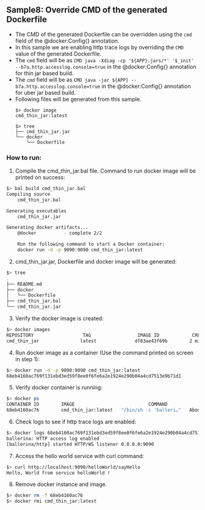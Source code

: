 ## Sample8: Override CMD of the generated Dockerfile

- The CMD of the generated Dockerfile can be overridden using the `cmd` field of the @docker:Config{} annotation. 
- In this sample we are enabling http trace logs by overriding the `CMD` value of the generated Dockerfile. 
- The `cmd` field will be as `CMD java -Xdiag -cp '${APP}:jars/*' '$_init' --b7a.http.accesslog.console=true` in the @docker:Config{} annotation for thin jar based build.
- The `cmd` field will be as `CMD java -jar ${APP} --b7a.http.accesslog.console=true` in the @docker:Config{} annotation for uber jar based build.
- Following files will be generated from this sample.
    ``` 
    $> docker image
    cmd_thin_jar:latest
    
    $> tree
    ├── cmd_thin_jar.jar
    └── docker
        └── Dockerfile
    ```
### How to run:

1. Compile the  cmd_thin_jar.bal file. Command to run docker image will be printed on success:
```bash
$> bal build cmd_thin_jar.bal
Compiling source
	cmd_thin_jar.bal

Generating executables
	cmd_thin_jar.jar

Generating docker artifacts...
	@docker 		 - complete 2/2

	Run the following command to start a Docker container:
	docker run -d -p 9090:9090 cmd_thin_jar:latest
```

2. cmd_thin_jar.jar, Dockerfile and docker image will be generated: 
```bash
$> tree
.
├── README.md
├── docker
│   └── Dockerfile
├── cmd_thin_jar.bal
└── cmd_thin_jar.jar
```

3. Verify the docker image is created:
```bash
$> docker images
REPOSITORY                  TAG                 IMAGE ID            CREATED             SIZE
cmd_thin_jar               latest              df83ae43f69b        2 minutes ago        102MB  

```

4. Run docker image as a container (Use the command printed on screen in step 1):
```bash
$> docker run -d -p 9090:9090 cmd_thin_jar:latest
68eb4160ac769f131ebd3ed59f8ee0f6fe6a2e1924e290b04a4cd7513e9b71d1
```

5. Verify docker container is running:
```bash
$> docker ps
CONTAINER ID        IMAGE                           COMMAND                  CREATED              STATUS              PORTS                    NAMES
68eb4160ac76        cmd_thin_jar:latest   "/bin/sh -c 'balleri…"   About a minute ago   Up About a minute   0.0.0.0:9090->9090/tcp   vigilant_swartz

```

6. Check logs to see if http trace logs are enabled:
```bash
$> docker logs 68eb4160ac769f131ebd3ed59f8ee0f6fe6a2e1924e290b04a4cd7513e9b71d1
ballerina: HTTP access log enabled
[ballerina/http] started HTTP/WS listener 0.0.0.0:9090
```

7. Access the hello world service with curl command:
```bash
$> curl http://localhost:9090/helloWorld/sayHello
Hello, World from service helloWorld !
```

8. Remove docker instance and image.
```bash
$> docker rm -f 68eb4160ac76
$> docker rmi cmd_thin_jar:latest
```